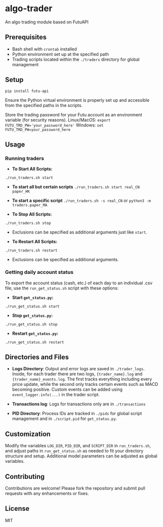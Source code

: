# algo-trader
An algo trading module based on FutuAPI

## Prerequisites

- Bash shell with `crontab` installed
- Python environment set up at the specified path
- Trading scripts located within the `./traders` directory for global management

## Setup

`pip install futu-api` 

Ensure the Python virtual environment is properly set up and accessible from the specified paths in the scripts.

Store the trading password for your Futu account as an environment variable (for security reasons).
Linux/MacOS: `export FUTU_TRD_PW='your_password_here'`
Windows: `set FUTU_TRD_PW=your_password_here`

## Usage

### Running traders

- **To Start All Scripts:**

`./run_traders.sh start`

- **To start all but certain scripts**
`./run_traders.sh start real_CN paper_HK`

- **To start a specific script**
`./run_traders.sh -s real_CN`
or `python3 -m traders.paper_MA`

- **To Stop All Scripts:**

`./run_traders.sh stop`

- Exclusions can be specified as additional arguments just like `start`.

- **To Restart All Scripts:**

`./run_traders.sh restart`

- Exclusions can be specified as additional arguments.

### Getting daily account status

To export the account status (cash, etc.) of each day to an individual .csv file, use the `run_get_status.sh` script with these options:

- **Start `get_status.py`:**

`./run_get_status.sh start`


- **Stop `get_status.py`:**

`./run_get_status.sh stop`


- **Restart `get_status.py`:**

`./run_get_status.sh restart`


## Directories and Files

- **Logs Directory**: Output and error logs are saved in `./trader_logs`. Inside, for each trader there are two logs, `{trader_name}.log` and `{trader_name}_events.log`. The first tracks everything including every price update, while the second only tracks certain events such as MACD becoming positive. Custom events can be added using `event_logger.info(...)` in the trader script.


- **Transactions log**: Logs for transactions only are in `./transactions`

- **PID Directory**: Process IDs are tracked in `./pids` for global script management and in `./script.pid` for `get_status.py`.


## Customization

Modify the variables `LOG_DIR`, `PID_DIR`, and `SCRIPT_DIR` in `run_traders.sh`, and adjust paths in `run_get_status.sh` as needed to fit your directory structure and setup. Additional model parameters can be adjusted as global variables.

## Contributing

Contributions are welcome! Please fork the repository and submit pull requests with any enhancements or fixes.

## License

MIT
